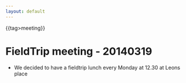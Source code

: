```yaml
---
layout: default
---
```


{{tag>meeting}}

# FieldTrip meeting - 20140319


*  We decided to have a fieldtrip lunch every Monday at 12.30 at Leons place 
